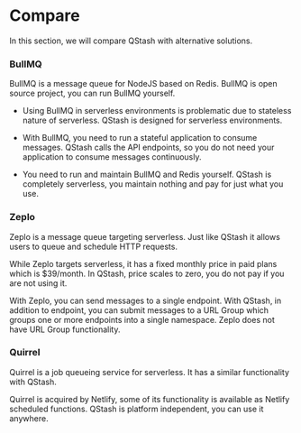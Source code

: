 # Compare

In this section, we will compare QStash with alternative solutions.

### BullMQ

BullMQ is a message queue for NodeJS based on Redis. BullMQ is open source
project, you can run BullMQ yourself.

* Using BullMQ in serverless environments is problematic due to stateless nature
  of serverless. QStash is designed for serverless environments.

* With BullMQ, you need to run a stateful application to consume messages.
  QStash calls the API endpoints, so you do not need your application to consume
  messages continuously.

* You need to run and maintain BullMQ and Redis yourself. QStash is completely
  serverless, you maintain nothing and pay for just what you use.

### Zeplo

Zeplo is a message queue targeting serverless. Just like QStash it allows users
to queue and schedule HTTP requests.

While Zeplo targets serverless, it has a fixed monthly price in paid plans which
is \$39/month. In QStash, price scales to zero, you do not pay if you are not
using it.

With Zeplo, you can send messages to a single endpoint. With QStash, in addition
to endpoint, you can submit messages to a URL Group which groups one or more
endpoints into a single namespace. Zeplo does not have URL Group functionality.

### Quirrel

Quirrel is a job queueing service for serverless. It has a similar functionality
with QStash.

Quirrel is acquired by Netlify, some of its functionality is available as
Netlify scheduled functions. QStash is platform independent, you can use it
anywhere.
